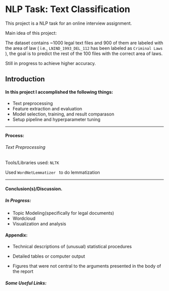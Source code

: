 # NLP Task: Text Classification   

This project is a NLP task for an online interview assignment.

Main idea of this project:

The dataset contains ~1000 legal text files and 900 of them are labeled with the area of law ( i.e., `LNIND_1993_DEL_112`  has been labeled as `Criminal Laws` ), the goal is to predict the rest of the 100 files with the correct area of laws. 

Still in progress to achieve higher accuracy. 

## Introduction

#### In this project I accomplished the following things:

- Text preprocessing
- Feature extraction and evaluation
- Model selection, training, and result comparason 
- Setup pipeline and hyperparameter tuning 



------

#### Process:

###### Text Preprocessing

Tools/Libraries used: `NLTK` 

Used `WordNetLemmatizer ` to do lemmatization



------



#### Conclusion(s)/Discussion.

##### In Progress:

- Topic Modeling(specifically for legal documents)
- Wordcloud 
- Visualization and analysis 

#### Appendix:

- Technical descriptions of (unusual) statistical procedures

- Detailed tables or computer output

- Figures that were not central to the arguments presented in the body of the report

  

##### Some Useful Links:

[1]: http://blog.kaggle.com/2016/07/21/approaching-almost-any-machine-learning-problem-abhishek-thakur/	"Approaching (Almost) Any Machine Learning Problem | Abhishek Thakur"


